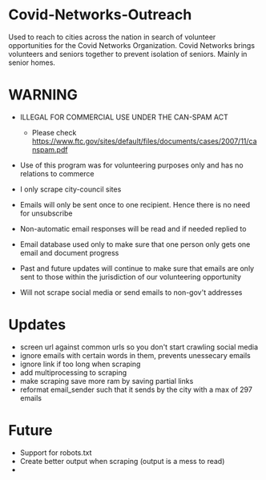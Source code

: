 # Covid-Networks-Outreach
Used to reach to cities across the nation in search of volunteer opportunities for the Covid Networks Organization.
Covid Networks brings volunteers and seniors together to prevent isolation of seniors. Mainly in senior homes.

# WARNING
  - ILLEGAL FOR COMMERCIAL USE UNDER THE CAN-SPAM ACT
    - Please check https://www.ftc.gov/sites/default/files/documents/cases/2007/11/canspam.pdf

- Use of this program was for volunteering purposes only and has no relations to commerce
- I only scrape city-council sites 
- Emails will only be sent once to one recipient. Hence there is no need for unsubscribe
- Non-automatic email responses will be read and if needed replied to
- Email database used only to make sure that one person only gets one email and document progress
- Past and future updates will continue to make sure that emails are only sent to those within the jurisdiction of our volunteering opportunity
- Will not scrape social media or send emails to non-gov't addresses

# Updates
- screen url against common urls so you don't start crawling social media
- ignore emails with certain words in them, prevents unessecary emails
- ignore link if too long when scraping
- add multiprocessing to scraping
- make scraping save more ram by saving partial links
- reformat email_sender such that it sends by the city with a max of 297 emails

# Future
- Support for robots.txt
- Create better output when scraping (output is a mess to read)
- 
